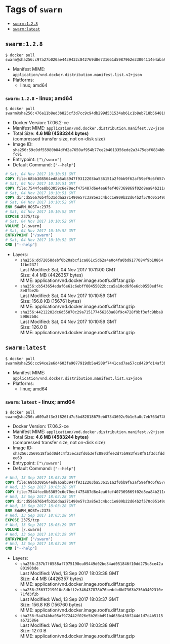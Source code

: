 <!-- THIS FILE IS GENERATED VIA './update-remote.sh' -->

# Tags of `swarm`

-	[`swarm:1.2.8`](#swarm128)
-	[`swarm:latest`](#swarmlatest)

## `swarm:1.2.8`

```console
$ docker pull swarm@sha256:c97a27b020ae4439432c842769d8e731661d5987962e33004114e4aba9d03b4c
```

-	Manifest MIME: `application/vnd.docker.distribution.manifest.list.v2+json`
-	Platforms:
	-	linux; amd64

### `swarm:1.2.8` - linux; amd64

```console
$ docker pull swarm@sha256:476a11b8ed3b825cf3d7cc9c94db299d531534ab61c1b8eb718b564810928a90
```

-	Docker Version: 17.06.2-ce
-	Manifest MIME: `application/vnd.docker.distribution.manifest.v2+json`
-	Total Size: **4.6 MB (4583244 bytes)**  
	(compressed transfer size, not on-disk size)
-	Image ID: `sha256:59c0df55980b84dfd2a7650af954b77ce2b4013356ede2a3475ebf6884bbfc91`
-	Entrypoint: `["\/swarm"]`
-	Default Command: `["--help"]`

```dockerfile
# Sat, 04 Nov 2017 10:10:51 GMT
COPY file:68bb308564ed8a5ab3947f9312203ba536151a2f0bb9f62af59ef9c6f657cae3 in /swarm 
# Sat, 04 Nov 2017 10:10:51 GMT
COPY file:7544fce8b63059c6e70ecf475487d6e4ea6fef407369869f02d8ea84b211c4de in /etc/ssl/certs/ca-certificates.crt 
# Sat, 04 Nov 2017 10:10:51 GMT
COPY dir:d556676b4fb31ddaa271490e57c3a85e3c4bcc1e809b22d64b2f570c05149a22 in /tmp 
# Sat, 04 Nov 2017 10:10:52 GMT
ENV SWARM_HOST=:2375
# Sat, 04 Nov 2017 10:10:52 GMT
EXPOSE 2375/tcp
# Sat, 04 Nov 2017 10:10:52 GMT
VOLUME [/.swarm]
# Sat, 04 Nov 2017 10:10:52 GMT
ENTRYPOINT ["/swarm"]
# Sat, 04 Nov 2017 10:10:52 GMT
CMD ["--help"]
```

-	Layers:
	-	`sha256:dd72058debf0b20abcf1ca861c5d62a4e0c4fa0bd9177084f9b108641fbe237f`  
		Last Modified: Sat, 04 Nov 2017 10:11:00 GMT  
		Size: 4.4 MB (4426357 bytes)  
		MIME: application/vnd.docker.image.rootfs.diff.tar.gzip
	-	`sha256:cb543654edaf6e61c6ebff00455022bcca5a10cd6f6e6cb0550edf4c8e8fbe2b`  
		Last Modified: Sat, 04 Nov 2017 10:10:59 GMT  
		Size: 156.8 KB (156761 bytes)  
		MIME: application/vnd.docker.image.rootfs.diff.tar.gzip
	-	`sha256:44212202dc6d55870c29a715177456263a88f9c4728f9bf3efc9bba859862b8c`  
		Last Modified: Sat, 04 Nov 2017 10:10:59 GMT  
		Size: 126.0 B  
		MIME: application/vnd.docker.image.rootfs.diff.tar.gzip

## `swarm:latest`

```console
$ docker pull swarm@sha256:cc94ce2e6d4603fe9077919db5a4508f7441cad7ae57ccd420fd14af3b3d4383
```

-	Manifest MIME: `application/vnd.docker.distribution.manifest.list.v2+json`
-	Platforms:
	-	linux; amd64

### `swarm:latest` - linux; amd64

```console
$ docker pull swarm@sha256:a609a8f3e3f826fd7c5bd82818675eb07343692c9b1e5a0c7eb763d7468e8e8f
```

-	Docker Version: 17.06.2-ce
-	Manifest MIME: `application/vnd.docker.distribution.manifest.v2+json`
-	Total Size: **4.6 MB (4583244 bytes)**  
	(compressed transfer size, not on-disk size)
-	Image ID: `sha256:2569518fadd0d4c4f25eca2fd6b3efc880dfee2d75b983fe58f81f3dcfddee69`
-	Entrypoint: `["\/swarm"]`
-	Default Command: `["--help"]`

```dockerfile
# Wed, 13 Sep 2017 18:03:28 GMT
COPY file:68bb308564ed8a5ab3947f9312203ba536151a2f0bb9f62af59ef9c6f657cae3 in /swarm 
# Wed, 13 Sep 2017 18:03:28 GMT
COPY file:7544fce8b63059c6e70ecf475487d6e4ea6fef407369869f02d8ea84b211c4de in /etc/ssl/certs/ca-certificates.crt 
# Wed, 13 Sep 2017 18:03:28 GMT
COPY dir:d556676b4fb31ddaa271490e57c3a85e3c4bcc1e809b22d64b2f570c05149a22 in /tmp 
# Wed, 13 Sep 2017 18:03:28 GMT
ENV SWARM_HOST=:2375
# Wed, 13 Sep 2017 18:03:28 GMT
EXPOSE 2375/tcp
# Wed, 13 Sep 2017 18:03:29 GMT
VOLUME [/.swarm]
# Wed, 13 Sep 2017 18:03:29 GMT
ENTRYPOINT ["/swarm"]
# Wed, 13 Sep 2017 18:03:29 GMT
CMD ["--help"]
```

-	Layers:
	-	`sha256:237b7f0588af7975198ea09449d02be34ad051846f10dd275c8ce42a80190bde`  
		Last Modified: Wed, 13 Sep 2017 18:03:38 GMT  
		Size: 4.4 MB (4426357 bytes)  
		MIME: application/vnd.docker.image.rootfs.diff.tar.gzip
	-	`sha256:25637219010c8dbff2e346437878b76bedcbd8d7363b236b3402310e71fd3f2b`  
		Last Modified: Wed, 13 Sep 2017 18:03:37 GMT  
		Size: 156.8 KB (156760 bytes)  
		MIME: application/vnd.docker.image.rootfs.diff.tar.gzip
	-	`sha256:5a434bba05af972442f026e5b26bbd91b4638c430f244d1d7c4b5115a672586e`  
		Last Modified: Wed, 13 Sep 2017 18:03:38 GMT  
		Size: 127.0 B  
		MIME: application/vnd.docker.image.rootfs.diff.tar.gzip
